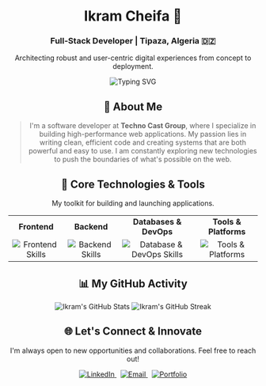 <div align="center">
  
  # Ikram Cheifa 👋
  
  ### Full-Stack Developer | Tipaza, Algeria 🇩🇿
  
  <p>Architecting robust and user-centric digital experiences from concept to deployment.</p>

  <img src="https://readme-typing-svg.demolab.com?font=Fira+Code&pause=1000&color=00BFFF&center=true&width=435&lines=Full-Stack+Web+Architect;Bridging+Logic+%26+Creative+UI;Continuous+Learner+%26+Tech+Enthusiast" alt="Typing SVG" />

</div>

<div align="center">
  
## 🚀 About Me

> I'm a software developer at **Techno Cast Group**, where I specialize in building high-performance web applications. My passion lies in writing clean, efficient code and creating systems that are both powerful and easy to use. I am constantly exploring new technologies to push the boundaries of what's possible on the web.

</div>

<div align="center">

## 🔧 Core Technologies & Tools

<p>My toolkit for building and launching applications.</p>

<table>
  <tr>
    <td align="center"><strong>Frontend</strong></td>
    <td align="center"><strong>Backend</strong></td>
    <td align="center"><strong>Databases & DevOps</strong></td>
    <td align="center"><strong>Tools & Platforms</strong></td>
  </tr>
  <tr>
    <td align="center">
      <img src="https://skillicons.dev/icons?i=html,css,js,ts,react,nextjs,redux,vite" alt="Frontend Skills" />
    </td>
    <td align="center">
      <img src="https://skillicons.dev/icons?i=nodejs,express,python" alt="Backend Skills" />
    </td>
    <td align="center">
      <img src="https://skillicons.dev/icons?i=mongodb,postgres,docker,git" alt="Database & DevOps Skills" />
    </td>
    <td align="center">
      <img src="https://skillicons.dev/icons?i=figma,vscode,postman,vercel" alt="Tools & Platforms" />
    </td>
  </tr>
</table>
  
</div>

<div align="center">
  
## 📊 My GitHub Activity

<p>
  <img src="https://github-readme-stats.vercel.app/api?username=ikrammmmmmmmmm00&show_icons=true&theme=tokyonight&hide_border=true&count_private=true&cache_seconds=1800" alt="Ikram's GitHub Stats" />
  <img src="https://github-readme-streak-stats.herokuapp.com/?user=ikrammmmmmmmmm00&theme=tokyonight&hide_border=true&cache_seconds=1800" alt="Ikram's GitHub Streak" />
</p>
  
</div>

<div align="center">

## 🌐 Let's Connect & Innovate

<p>I'm always open to new opportunities and collaborations. Feel free to reach out!</p>

<p>
  <a href="https://dz.linkedin.com/in/ikram-cheifa" target="_blank">
    <img src="https://img.shields.io/badge/LinkedIn-0077B5?style=for-the-badge&logo=linkedin&logoColor=white" alt="LinkedIn"/>
  </a>
  &nbsp;
  <a href="mailto:ikram.cheifa@technocast.dz">
    <img src="https://img.shields.io/badge/Gmail-D14836?style=for-the-badge&logo=gmail&logoColor=white" alt="Email"/>
  </a>
  &nbsp;
  <a href="#" target="_blank">
    <img src="https://img.shields.io/badge/Portfolio-000000?style=for-the-badge&logo=vercel&logoColor=white" alt="Portfolio"/>
  </a>
</p>

</div>
